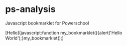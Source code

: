 # ps-analysis
Javascript bookmarklet for Powerschool

[Hello](javascript:function my_bookmarklet(\){alert('Hello World'\);}my_bookmarklet(\);)
